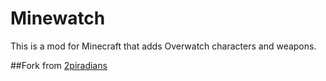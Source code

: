 # Minewatch
This is a mod for Minecraft that adds Overwatch characters and weapons.

##Fork from [2piradians](https://github.com/2piradians/Minewatch)
